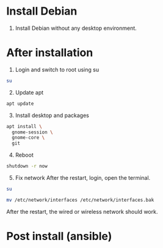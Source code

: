 # Install Debian
1. Install Debian without any desktop environment.  

# After installation
1. Login and switch to root using su
```bash
su
```

2. Update apt
```bash
apt update
```

3. Install desktop and packages
```bash
apt install \
  gnome-session \
  gnome-core \
  git
```

4. Reboot
```bash
shutdown -r now
```

5. Fix network
After the restart, login, open the terminal.
```bash
su
```

```bash
mv /etc/network/interfaces /etc/network/interfaces.bak
```

After the restart, the wired or wireless network should work.

# Post install (ansible)
